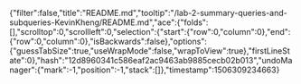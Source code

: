 {"filter":false,"title":"README.md","tooltip":"/lab-2-summary-queries-and-subqueries-KevinKheng/README.md","ace":{"folds":[],"scrolltop":0,"scrollleft":0,"selection":{"start":{"row":0,"column":0},"end":{"row":0,"column":0},"isBackwards":false},"options":{"guessTabSize":true,"useWrapMode":false,"wrapToView":true},"firstLineState":0},"hash":"12d8960341c586eaf2ac9463ab9885cecb02b013","undoManager":{"mark":-1,"position":-1,"stack":[]},"timestamp":1506309234663}